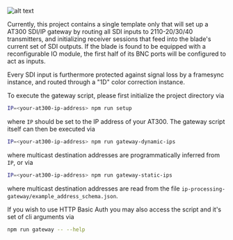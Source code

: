 ![alt text](https://cdn.bitrix24.com/b16399145/landing/3dd/3dd1402246d6a5d670a3f64afd1b8897/Arkona_BladeRunner_Logo_294.137_1x.png)

Currently, this project contains a single template only that will set up a AT300 SDI/IP gateway by routing all SDI inputs to 2110-20/30/40 transmitters, and initializing receiver sessions that feed into the blade's current set of SDI outputs. If the blade is found to be equipped with a reconfigurable IO module, the first half of its BNC ports will be configured to act as inputs.

Every SDI input is furthermore protected against signal loss by a framesync instance, and routed through a "1D" color correction instance.

To execute the gateway script, please first initialize the project directory via

``` sh
IP=<your-at300-ip-address> npm run setup
```

where `IP` should be set to the IP address of your AT300. The gateway script itself can then be executed via

``` sh
IP=<your-at300-ip-address> npm run gateway-dynamic-ips
```

where multicast destination addresses are programmatically inferred from `IP`, or via

``` sh
IP=<your-at300-ip-address> npm run gateway-static-ips
```

where multicast destination addresses are read from the file `ip-processing-gateway/example_address_schema.json`.


If you wish to use HTTP Basic Auth you may also access the script and it's set of cli arguments via
```sh 
npm run gateway -- --help
```
